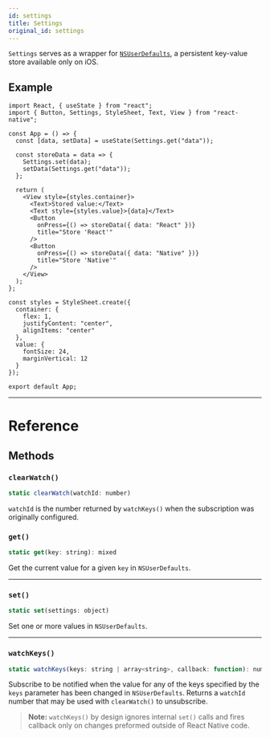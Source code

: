 ```yaml
---
id: settings
title: Settings
original_id: settings
---
```


`Settings` serves as a wrapper for [`NSUserDefaults`](https://developer.apple.com/documentation/foundation/nsuserdefaults), a persistent key-value store available only on iOS.

## Example

```SnackPlayer name=Settings%20Example&supportedPlatforms=ios
import React, { useState } from "react";
import { Button, Settings, StyleSheet, Text, View } from "react-native";

const App = () => {
  const [data, setData] = useState(Settings.get("data"));

  const storeData = data => {
    Settings.set(data);
    setData(Settings.get("data"));
  };

  return (
    <View style={styles.container}>
      <Text>Stored value:</Text>
      <Text style={styles.value}>{data}</Text>
      <Button
        onPress={() => storeData({ data: "React" })}
        title="Store 'React'"
      />
      <Button
        onPress={() => storeData({ data: "Native" })}
        title="Store 'Native'"
      />
    </View>
  );
};

const styles = StyleSheet.create({
  container: {
    flex: 1,
    justifyContent: "center",
    alignItems: "center"
  },
  value: {
    fontSize: 24,
    marginVertical: 12
  }
});

export default App;
```

---

# Reference

## Methods

### `clearWatch()`

```jsx
static clearWatch(watchId: number)
```

`watchId` is the number returned by `watchKeys()` when the subscription was originally configured.

### `get()`

```jsx
static get(key: string): mixed
```

Get the current value for a given `key` in `NSUserDefaults`.

---

### `set()`

```jsx
static set(settings: object)
```

Set one or more values in `NSUserDefaults`.

---

### `watchKeys()`

```jsx
static watchKeys(keys: string | array<string>, callback: function): number
```

Subscribe to be notified when the value for any of the keys specified by the `keys` parameter has been changed in `NSUserDefaults`. Returns a `watchId` number that may be used with `clearWatch()` to unsubscribe.

> **Note:** `watchKeys()` by design ignores internal `set()` calls and fires callback only on changes preformed outside of React Native code.
